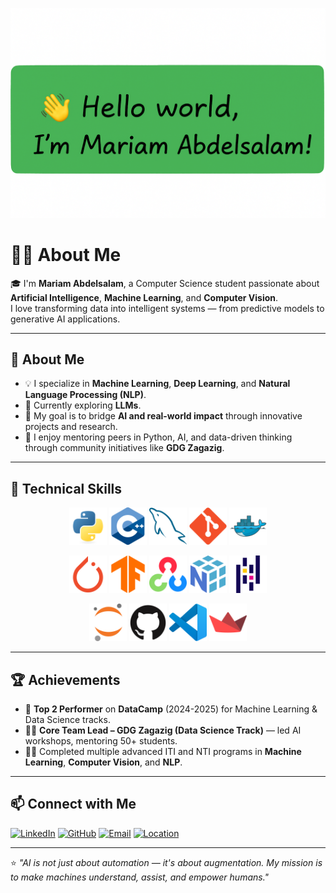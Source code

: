 <p align="center">
  <img src="https://github.com/Mariam123Hamada/Mariam123Hamada/blob/main/hello_img.png" alt="Hello World, I'm Mariam Abdelsalam!" width="800"/>
</p>

# 👩‍💻 About Me

🎓 I'm **Mariam Abdelsalam**, a Computer Science student passionate about **Artificial Intelligence**, **Machine Learning**, and **Computer Vision**.  
I love transforming data into intelligent systems — from predictive models to generative AI applications.

---

## 🚀 About Me
- 💡 I specialize in **Machine Learning**, **Deep Learning**, and **Natural Language Processing (NLP)**.  
- 🔭 Currently exploring **LLMs**.  
- 🎯 My goal is to bridge **AI and real-world impact** through innovative projects and research.  
- 💬 I enjoy mentoring peers in Python, AI, and data-driven thinking through community initiatives like **GDG Zagazig**.  

---

## 🧠 Technical Skills

<p align="center">
  <!-- Languages -->
  <img src="https://raw.githubusercontent.com/devicons/devicon/master/icons/python/python-original.svg" alt="Python" width="60" height="60"/>
  <img src="https://raw.githubusercontent.com/devicons/devicon/master/icons/cplusplus/cplusplus-original.svg" alt="C++" width="60" height="60"/>
  <img src="https://raw.githubusercontent.com/devicons/devicon/master/icons/mysql/mysql-original.svg" alt="SQL" width="60" height="60"/>
  <img src="https://raw.githubusercontent.com/devicons/devicon/master/icons/git/git-original.svg" alt="Git" width="60" height="60"/>
  <img src="https://raw.githubusercontent.com/devicons/devicon/master/icons/docker/docker-original.svg" alt="Docker" width="60" height="60"/>
</p>

<p align="center">
  <!-- Frameworks & Libraries -->
  <img src="https://raw.githubusercontent.com/devicons/devicon/master/icons/pytorch/pytorch-original.svg" alt="PyTorch" width="60" height="60"/>
  <img src="https://raw.githubusercontent.com/devicons/devicon/master/icons/tensorflow/tensorflow-original.svg" alt="TensorFlow" width="60" height="60"/>
  <img src="https://raw.githubusercontent.com/devicons/devicon/master/icons/opencv/opencv-original.svg" alt="OpenCV" width="60" height="60"/>
  <img src="https://raw.githubusercontent.com/devicons/devicon/master/icons/numpy/numpy-original.svg" alt="NumPy" width="60" height="60"/>
  <img src="https://raw.githubusercontent.com/devicons/devicon/master/icons/pandas/pandas-original.svg" alt="Pandas" width="60" height="60"/>
</p>

<p align="center">
  <!-- Tools -->
  <img src="https://raw.githubusercontent.com/devicons/devicon/master/icons/jupyter/jupyter-original.svg" alt="Jupyter" width="60" height="60"/>
  <img src="https://raw.githubusercontent.com/devicons/devicon/master/icons/github/github-original.svg" alt="GitHub" width="60" height="60"/>
  <img src="https://raw.githubusercontent.com/devicons/devicon/master/icons/vscode/vscode-original.svg" alt="VSCode" width="60" height="60"/>
  <img src="https://raw.githubusercontent.com/devicons/devicon/master/icons/streamlit/streamlit-original.svg" alt="Streamlit" width="60" height="60"/>
</p>

---

## 🏆 Achievements
- 🥇 **Top 2 Performer** on **DataCamp** (2024-2025) for Machine Learning & Data Science tracks.  
- 👩‍💻 **Core Team Lead – GDG Zagazig (Data Science Track)** — led AI workshops, mentoring 50+ students.  
- 🧑‍🔬 Completed multiple advanced ITI and NTI programs in **Machine Learning**, **Computer Vision**, and **NLP**.  

---

## 📫 Connect with Me

[![LinkedIn](https://img.shields.io/badge/LinkedIn-Mariam%20Abdelsalam-blue?logo=linkedin)](https://www.linkedin.com/in/mariam-abdelsalam-979843335/)
[![GitHub](https://img.shields.io/badge/GitHub-Mariam123Hamada-black?logo=github)](https://github.com/Mariam123Hamada)
[![Email](https://img.shields.io/badge/Email-mariam123hamada123%40gmail.com-red?logo=gmail)](mailto:mariam123hamada123@gmail.com)
[![Location](https://img.shields.io/badge/Location-Zagazig,%20Egypt-green?logo=google-maps)](https://www.google.com/maps/place/Zagazig,+Sharqia,+Egypt)

---

⭐️ *"AI is not just about automation — it's about augmentation. My mission is to make machines understand, assist, and empower humans."*
